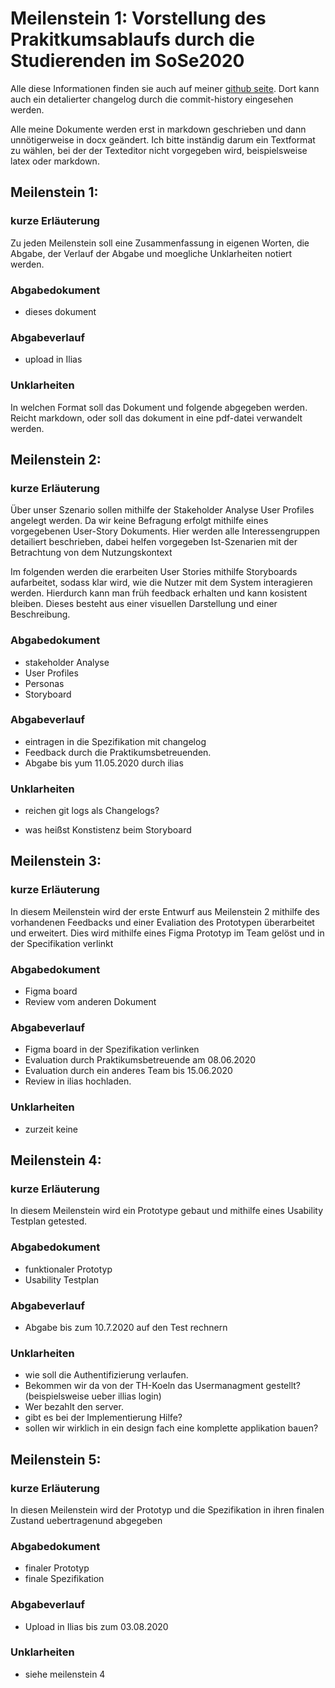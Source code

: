 # Meilenstein 1: Vorstellung des Prakitkumsablaufs durch die Studierenden im SoSe2020

Alle diese Informationen finden sie auch auf meiner [github seite](https://github.com/BaAbt/mci). 
Dort kann auch ein detalierter changelog durch die commit-history eingesehen werden.

Alle meine Dokumente werden erst in markdown geschrieben und dann unnötigerweise in docx geändert. 
Ich bitte inständig darum ein Textformat zu wählen, bei der der Texteditor nicht vorgegeben wird, beispielsweise latex oder markdown.

## Meilenstein 1:

### kurze Erläuterung
 
Zu jeden Meilenstein soll eine Zusammenfassung in eigenen Worten, die Abgabe, der Verlauf der Abgabe und moegliche Unklarheiten notiert werden.

### Abgabedokument

- dieses dokument

### Abgabeverlauf

- upload in Ilias

### Unklarheiten

In welchen Format soll das Dokument und folgende abgegeben werden. 
Reicht markdown, oder soll das dokument in eine pdf-datei verwandelt werden.

## Meilenstein 2:

### kurze Erläuterung
 
Über unser Szenario sollen mithilfe der Stakeholder Analyse User Profiles angelegt werden.
Da wir keine Befragung erfolgt mithilfe eines vorgegebenen User-Story Dokuments. 
Hier werden alle Interessengruppen detailiert beschrieben, dabei helfen vorgegeben Ist-Szenarien mit der Betrachtung von dem Nutzungskontext
 
Im folgenden werden die erarbeiten User Stories mithilfe Storyboards aufarbeitet, sodass klar wird, wie die Nutzer mit dem System interagieren werden.
Hierdurch kann man früh feedback erhalten und kann kosistent bleiben.
Dieses besteht aus einer visuellen Darstellung und einer Beschreibung.

### Abgabedokument

- stakeholder Analyse
- User Profiles
- Personas 
- Storyboard

### Abgabeverlauf

- eintragen in die Spezifikation mit changelog
- Feedback durch die Praktikumsbetreuenden.
- Abgabe bis yum 11.05.2020 durch ilias

### Unklarheiten

- reichen git logs als Changelogs?

- was heißst Konstistenz beim Storyboard

## Meilenstein 3:

### kurze Erläuterung
 
In diesem Meilenstein wird der erste Entwurf aus Meilenstein 2 mithilfe des vorhandenen Feedbacks und einer Evaliation des Prototypen überarbeitet und erweitert.
Dies wird mithilfe eines Figma Prototyp im Team gelöst und in der Specifikation verlinkt

### Abgabedokument

- Figma board 
- Review vom anderen Dokument

### Abgabeverlauf

- Figma board in der Spezifikation verlinken
- Evaluation durch Praktikumsbetreuende am 08.06.2020 
- Evaluation durch ein anderes Team bis 15.06.2020
- Review in ilias hochladen.

### Unklarheiten

- zurzeit keine


## Meilenstein 4:

### kurze Erläuterung
 
In diesem Meilenstein wird ein Prototype gebaut und mithilfe eines Usability Testplan getested.

### Abgabedokument

- funktionaler Prototyp
- Usability Testplan

### Abgabeverlauf

- Abgabe bis zum 10.7.2020 auf den Test rechnern 

### Unklarheiten

- wie soll die Authentifizierung verlaufen. 
- Bekommen wir da von der TH-Koeln das Usermanagment gestellt? (beispielsweise ueber illias login) 
- Wer bezahlt den server.
- gibt es bei der Implementierung Hilfe?
- sollen wir wirklich in ein design fach eine komplette applikation bauen?


## Meilenstein 5:

### kurze Erläuterung
 
In diesen Meilenstein wird der Prototyp und die Spezifikation in ihren finalen Zustand uebertragenund abgegeben

### Abgabedokument

- finaler Prototyp
- finale Spezifikation

### Abgabeverlauf

- Upload in Ilias bis zum 03.08.2020

### Unklarheiten

- siehe meilenstein 4
